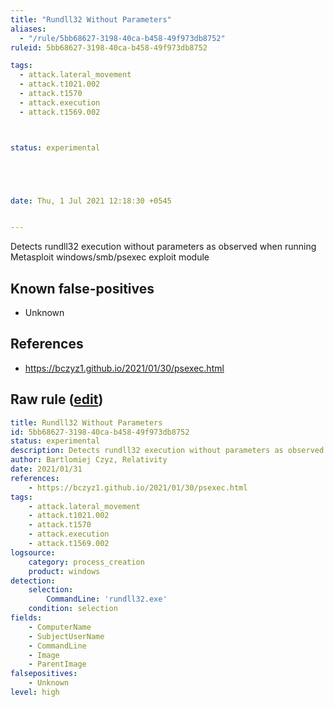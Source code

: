 ```yaml
---
title: "Rundll32 Without Parameters"
aliases:
  - "/rule/5bb68627-3198-40ca-b458-49f973db8752"
ruleid: 5bb68627-3198-40ca-b458-49f973db8752

tags:
  - attack.lateral_movement
  - attack.t1021.002
  - attack.t1570
  - attack.execution
  - attack.t1569.002



status: experimental





date: Thu, 1 Jul 2021 12:18:30 +0545


---
```


Detects rundll32 execution without parameters as observed when running Metasploit windows/smb/psexec exploit module

<!--more-->


## Known false-positives

* Unknown



## References

* https://bczyz1.github.io/2021/01/30/psexec.html


## Raw rule ([edit](https://github.com/SigmaHQ/sigma/edit/master/rules/windows/process_creation/proc_creation_win_rundll32_without_parameters.yml))
```yaml
title: Rundll32 Without Parameters
id: 5bb68627-3198-40ca-b458-49f973db8752
status: experimental
description: Detects rundll32 execution without parameters as observed when running Metasploit windows/smb/psexec exploit module
author: Bartlomiej Czyz, Relativity
date: 2021/01/31
references:
    - https://bczyz1.github.io/2021/01/30/psexec.html
tags:
    - attack.lateral_movement
    - attack.t1021.002
    - attack.t1570
    - attack.execution
    - attack.t1569.002
logsource:
    category: process_creation
    product: windows
detection:
    selection:
        CommandLine: 'rundll32.exe'
    condition: selection
fields:
    - ComputerName
    - SubjectUserName
    - CommandLine
    - Image
    - ParentImage
falsepositives:
    - Unknown
level: high

```
